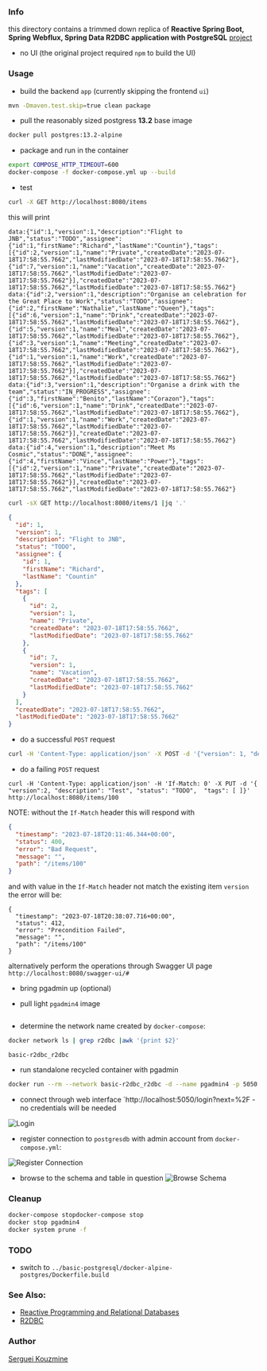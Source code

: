 ### Info

this directory contains a trimmed down replica of 
__Reactive Spring Boot, Spring Webflux, Spring Data R2DBC application with PostgreSQL__ [project](https://github.com/pictet-technologies-open-source/reactive-todo-list-r2dbc)
 - no UI (the original project required `npm` to build the UI)

### Usage

* build the backend `app` (currently skipping the frontend `ui`)
```sh
mvn -Dmaven.test.skip=true clean package
```
* pull the reasonably sized postgress __13.2__  base image
```sh
docker pull postgres:13.2-alpine
```
*  package and run in the container
```sh
export COMPOSE_HTTP_TIMEOUT=600
docker-compose -f docker-compose.yml up --build
```

 *  test
```sh
curl -X GET http://localhost:8080/items 
```
this will print
```text
data:{"id":1,"version":1,"description":"Flight to JNB","status":"TODO","assignee":{"id":1,"firstName":"Richard","lastName":"Countin"},"tags":[{"id":2,"version":1,"name":"Private","createdDate":"2023-07-18T17:58:55.7662","lastModifiedDate":"2023-07-18T17:58:55.7662"},{"id":7,"version":1,"name":"Vacation","createdDate":"2023-07-18T17:58:55.7662","lastModifiedDate":"2023-07-18T17:58:55.7662"}],"createdDate":"2023-07-18T17:58:55.7662","lastModifiedDate":"2023-07-18T17:58:55.7662"}
data:{"id":2,"version":1,"description":"Organise an celebration for the Great Place to Work","status":"TODO","assignee":{"id":2,"firstName":"Nathalie","lastName":"Queen"},"tags":[{"id":6,"version":1,"name":"Drink","createdDate":"2023-07-18T17:58:55.7662","lastModifiedDate":"2023-07-18T17:58:55.7662"},{"id":5,"version":1,"name":"Meal","createdDate":"2023-07-18T17:58:55.7662","lastModifiedDate":"2023-07-18T17:58:55.7662"},{"id":3,"version":1,"name":"Meeting","createdDate":"2023-07-18T17:58:55.7662","lastModifiedDate":"2023-07-18T17:58:55.7662"},{"id":1,"version":1,"name":"Work","createdDate":"2023-07-18T17:58:55.7662","lastModifiedDate":"2023-07-18T17:58:55.7662"}],"createdDate":"2023-07-18T17:58:55.7662","lastModifiedDate":"2023-07-18T17:58:55.7662"}
data:{"id":3,"version":1,"description":"Organise a drink with the team","status":"IN_PROGRESS","assignee":{"id":3,"firstName":"Benito","lastName":"Corazon"},"tags":[{"id":6,"version":1,"name":"Drink","createdDate":"2023-07-18T17:58:55.7662","lastModifiedDate":"2023-07-18T17:58:55.7662"},{"id":1,"version":1,"name":"Work","createdDate":"2023-07-18T17:58:55.7662","lastModifiedDate":"2023-07-18T17:58:55.7662"}],"createdDate":"2023-07-18T17:58:55.7662","lastModifiedDate":"2023-07-18T17:58:55.7662"}
data:{"id":4,"version":1,"description":"Meet Ms Cosmic","status":"DONE","assignee":{"id":4,"firstName":"Vince","lastName":"Power"},"tags":[{"id":2,"version":1,"name":"Private","createdDate":"2023-07-18T17:58:55.7662","lastModifiedDate":"2023-07-18T17:58:55.7662"}],"createdDate":"2023-07-18T17:58:55.7662","lastModifiedDate":"2023-07-18T17:58:55.7662"}
```

```sh
curl -sX GET http://localhost:8080/items/1 |jq '.'
```
```JSON
{
  "id": 1,
  "version": 1,
  "description": "Flight to JNB",
  "status": "TODO",
  "assignee": {
    "id": 1,
    "firstName": "Richard",
    "lastName": "Countin"
  },
  "tags": [
    {
      "id": 2,
      "version": 1,
      "name": "Private",
      "createdDate": "2023-07-18T17:58:55.7662",
      "lastModifiedDate": "2023-07-18T17:58:55.7662"
    },
    {
      "id": 7,
      "version": 1,
      "name": "Vacation",
      "createdDate": "2023-07-18T17:58:55.7662",
      "lastModifiedDate": "2023-07-18T17:58:55.7662"
    }
  ],
  "createdDate": "2023-07-18T17:58:55.7662",
  "lastModifiedDate": "2023-07-18T17:58:55.7662"
}

```
* do a successful `POST` request
```sh
curl -H 'Content-Type: application/json' -X POST -d '{"version": 1, "description": "Test", "status": "TODO",  "tags": [ ]}' http://localhost:8080/items 
```
* do a failing `POST` request
```
curl -H 'Content-Type: application/json' -H 'If-Match: 0' -X PUT -d '{ "version":2, "description": "Test", "status": "TODO",  "tags": [ ]}' http://localhost:8080/items/100
```
NOTE: without the `If-Match` header this will respond with

```JSON
{
  "timestamp": "2023-07-18T20:11:46.344+00:00",
  "status": 400,
  "error": "Bad Request",
  "message": "",
  "path": "/items/100"
}

```

and with value in the `If-Match` header not match the existing item `version` the error will be:

```text
{
  "timestamp": "2023-07-18T20:38:07.716+00:00",
  "status": 412,
  "error": "Precondition Failed",
  "message": "",
  "path": "/items/100"
}
```


alternatively perform the operations through Swagger UI page `http://localhost:8080/swagger-ui/#`

* bring pgadmin up (optional)

* pull light `pgadmin4` image
```sh
```
* determine the network name created by `docker-compose`:
```sh
docker network ls | grep r2dbc |awk '{print $2}'
```
```text
basic-r2dbc_r2dbc
```
* run standalone recycled container with pgadmin
```sh
docker run --rm --network basic-r2dbc_r2dbc -d --name pgadmin4 -p 5050:5050 huggla/pgadmin-alpine:py3-20190220
```

* connect through web interface `http://localhost:5050/login?next=%2F - no credentials will be needed

![Login](https://github.com/sergueik/springboot_study/blob/master/basic-r2dbc/screenshsots/capture-pgadmin4.png)

* register connection to `postgresdb` with admin account from `docker-compose.yml`:

![Register Connection](https://github.com/sergueik/springboot_study/blob/master/basic-r2dbc/screenshots/capture-register.png)

* browse to the schema and table in question
![Browse Schema](https://github.com/sergueik/springboot_study/blob/master/basic-r2dbc/screenshots/capture-table.png)
### Cleanup
```sh
docker-compose stopdocker-compose stop
docker stop pgadmin4
docker system prune -f
```
### TODO
   * switch to  `../basic-postgresql/docker-alpine-postgres/Dockerfile.build`

###  See Also:
  * [Reactive Programming and Relational Databases](https://spring.io/blog/2018/12/07/reactive-programming-and-relational-databases/)
  * [R2DBC](https://r2dbc.io)

### Author
[Serguei Kouzmine](kouzmine_serguei@yahoo.com)
